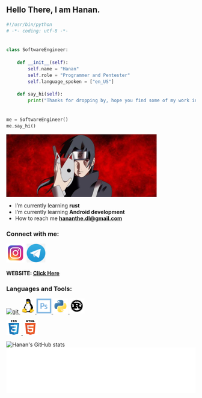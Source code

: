 <!-- ![Banner](https://github.com/Hanan3000/Hanan3000/blob/main/Assets/RealBanner.png)  -->

<h2>Hello There, I am Hanan. </h2>

```python
#!/usr/bin/python
# -*- coding: utf-8 -*-


class SoftwareEngineer:

    def __init__(self):
        self.name = "Hanan"
        self.role = "Programmer and Pentester"
        self.language_spoken = ["en_US"]

    def say_hi(self):
        print("Thanks for dropping by, hope you find some of my work interesting.")


me = SoftwareEngineer()
me.say_hi()
```





<img align="center" alt="Coding" width="400" src="https://github.com/Hanan3000/Hanan3000/blob/main/Assets/images%20(2).jpeg">


- I’m currently learning **rust**
- I’m currently learning **Android development**
- How to reach me **hananthe.dl@gmail.com** 

<h3 align="left">Connect with me: </h3>
<p align="left">
<a href="https://instagram.com/i.m_hanan" target="blank"><img align="center" src="https://github.com/Hanan3000/Hanan3000/blob/main/Assets/New-Instagram-logo.jpg" alt="INSTAGRAM" height="50" width="50" /></a>
<a href="https://t.me/hanan_3000" target="blank"><img align="center" src="https://github.com/Hanan3000/Hanan3000/blob/main/Assets/telegram-icon-telegram-logo-11563072765e0pl0xsrfe.png" alt="TELEGRAM" height="50" width="50" /></a>
</p>
<h4 align="left">WEBSITE: <a href="https://hanan3000.github.io" > Click Here </a>
</p>
<h3 align="left">Languages and Tools:</h3>
<p align="left"> <a href="https://git-scm.com/" target="_blank"> <img src="https://www.vectorlogo.zone/logos/git-scm/git-scm-icon.svg" alt="git" width="40" height="40"/> </a> <a href="https://www.linux.org/" target="_blank"> <img src="https://raw.githubusercontent.com/devicons/devicon/master/icons/linux/linux-original.svg" alt="linux" width="40" height="40"/> </a> <a href="https://www.photoshop.com/en" target="_blank"> <img src="https://raw.githubusercontent.com/devicons/devicon/master/icons/photoshop/photoshop-line.svg" alt="photoshop" width="40" height="40"/> </a> <a href="https://www.python.org" target="_blank"> <img src="https://raw.githubusercontent.com/devicons/devicon/master/icons/python/python-original.svg" alt="python" width="40" height="40"/> </a> <a href="https://www.rust-lang.org" target="_blank"> <img src="https://raw.githubusercontent.com/devicons/devicon/master/icons/rust/rust-plain.svg" alt="rust" width="40" height="40"/> </a> </p>
<p align="left"> <a href="https://www.w3schools.com/css/" target="_blank"> <img src="https://raw.githubusercontent.com/devicons/devicon/master/icons/css3/css3-original-wordmark.svg" alt="css3" width="40" height="40"/> </a>  </a> <a href="https://www.w3.org/html/" target="_blank"> <img src="https://raw.githubusercontent.com/devicons/devicon/master/icons/html5/html5-original-wordmark.svg" alt="html5" width="40" height="40"/> </a>  </p>

![Hanan's GitHub stats](https://github-readme-stats.vercel.app/api?username=hanan3000&hide=contribs,prs)
<img height="120" alt="Thanks for visiting me" width="100%" src="https://github.com/Hanan3000/Hanan3000/blob/main/Assets/leave.svg" />
<br />
